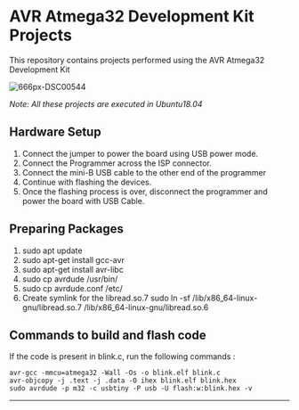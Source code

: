 # AVR Atmega32 Development Kit Projects
This repository contains projects performed using the AVR Atmega32 Development Kit 

![666px-DSC00544](https://user-images.githubusercontent.com/69448986/231144271-ad52810e-aac2-419c-9e65-77c923ca9533.jpg)

_Note: All these projects are executed in Ubuntu18.04_

Hardware Setup
---------------
1. Connect the jumper to power the board using USB power mode.
2. Connect the Programmer across the ISP connector.
3. Connect the mini-B USB cable to the other end of the programmer
4. Continue with flashing the devices.
5. Once the flashing process is over, disconnect the programmer and power the board with USB Cable.

Preparing Packages
--------------------
1. sudo apt update
2. sudo apt-get install gcc-avr 
3. sudo apt-get install avr-libc
4. sudo cp avrdude /usr/bin/
5. sudo cp avrdude.conf /etc/
6. Create symlink for the libread.so.7
	sudo ln -sf /lib/x86_64-linux-gnu/libread.so.7 /lib/x86_64-linux-gnu/libread.so.6

Commands to build and flash code
-----------------
If the code is present in blink.c, run the following commands :

	avr-gcc -mmcu=atmega32 -Wall -Os -o blink.elf blink.c 
	avr-objcopy -j .text -j .data -O ihex blink.elf blink.hex
	sudo avrdude -p m32 -c usbtiny -P usb -U flash:w:blink.hex -v

**********************************************************************************************

